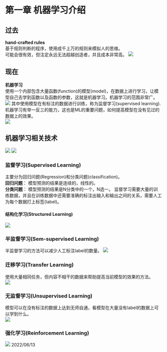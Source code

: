 # 第一章 机器学习介绍
## 过去 
**hand-crafted rules**  
基于规则判断的程序，使用成千上万的规则来模拟人的思维。  
可能会很有效，但注定永远无法超越创造者，并且成本非常高。
![](https://tva1.sinaimg.cn/large/e6c9d24ely1h36ghz6lr9j20gb0e676h.jpg)
## 现在
**机器学习**  
使用一个内部包含大量函数(function)的模型(model)，在数据上进行学习，让模型自己去学到函数以及函数的参数，这就是机器学习。机器学习的范围非常广。  
![](https://tva1.sinaimg.cn/large/e6c9d24ely1h36gtcsc8rj20i10agwfd.jpg)
其中使用模型在有标注的数据进行训练，称为监督学习(supervised learning).  
机器学习有举一反三的能力，这也是ML的重要问题，如何提高模型在没有见过的数据上的效果。  
![](https://tva1.sinaimg.cn/large/e6c9d24ely1h36h4h0hjfj20mn0dgac6.jpg)
## 机器学习相关技术
![](https://tva1.sinaimg.cn/large/e6c9d24ely1h36h6flug7j20lx0f0jt9.jpg)
![](https://tva1.sinaimg.cn/large/e6c9d24ely1h36hty2iijj20me05mmyq.jpg)
### 监督学习(Supervised Learning)
主要分为回归问题(Regression)和分类问题(classification)。  
**回归问题**： 模型预测的结果是连续的，线性的。  
**分类问题**： 模型预测的结果是N分类中的一个，N选一。
监督学习需要大量的训练数据，并且在训练数据中还需要准确的标注出输入和输出之间的关系，需要人工为每个数据打上标签(label)。  
#### 结构化学习(Structured Learning)
![](https://tva1.sinaimg.cn/large/e6c9d24ely1h36hok8luyj20ne0l078a.jpg)
### 半监督学习(Sem-supervised Learning)
半监督学习的方法可以减少人工标注label的数量。
![](https://tva1.sinaimg.cn/large/e6c9d24ely1h36hfszq7lj20m10bxmyq.jpg)
### 迁移学习(Transfer Learning)
使用大量相同任务，但内容不相干的数据来帮助提高当前模型的效果的方法。  
![](https://tva1.sinaimg.cn/large/e6c9d24ely1h36hih2v3bj20m90e5mzm.jpg)
### 无监督学习(Unsupervised Learning)
模型可以在没有标注的数据上达到无师自通，看模型在大量没有label的数据上可以学到什么。  
![](https://tva1.sinaimg.cn/large/e6c9d24ely1h36hmro3bmj20mp0dzjts.jpg)
### 强化学习(Reinforcement Learning)
![](https://tva1.sinaimg.cn/large/e6c9d24ely1h36hrto5loj20mg05zdhk.jpg)
2022/06/13